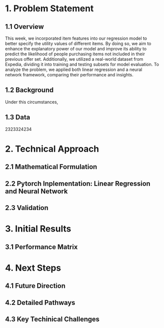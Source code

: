 # 1. Problem Statement 

## 1.1 Overview
This week, we incorporated item features into our regression model to better specify the utility values of different items. By doing so, we aim to enhance the explanatory power of our model and improve its ability to predict the likelihood of people purchasing items not included in their previous offer set.
Additionally, we utilized a real-world dataset from Expedia, dividing it into training and testing subsets for model evaluation. To analyze the problem, we applied both linear regression and a neural network framework, comparing their performance and insights.

## 1.2 Background
Under this circumstances,

## 1.3 Data
2323324234
# 2. Technical Approach 

## 2.1 Mathematical Formulation

## 2.2 Pytorch Inplementation: Linear Regression and Neural Network

## 2.3 Validation

# 3. Initial Results 

## 3.1 Performance Matrix



# 4. Next Steps 
## 4.1 Future Direction
## 4.2 Detailed Pathways
## 4.3 Key Techinical Challenges
